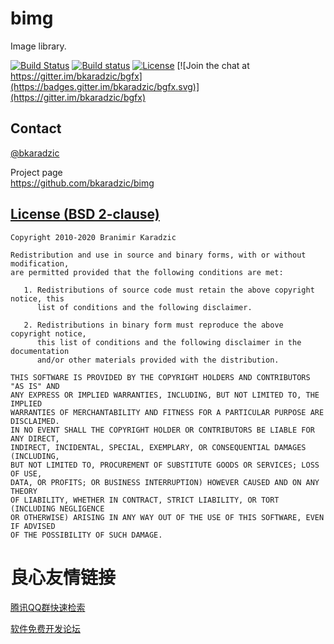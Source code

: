 bimg
====

Image library.

[![Build Status](https://travis-ci.org/bkaradzic/bx.svg?branch=master)](https://travis-ci.org/bkaradzic/bimg)
[![Build status](https://ci.appveyor.com/api/projects/status/edras3mltmoy31g5?svg=true)](https://ci.appveyor.com/project/bkaradzic/bimg)
[![License](https://img.shields.io/badge/license-BSD--2%20clause-blue.svg)](https://bkaradzic.github.io/bgfx/license.html)
[![Join the chat at https://gitter.im/bkaradzic/bgfx](https://badges.gitter.im/bkaradzic/bgfx.svg)](https://gitter.im/bkaradzic/bgfx)

Contact
-------

[@bkaradzic](http://u.720life.cn/g/5ea88169c4a0fbd169233d52478d54fea7e71300cf1f56940e50b8a2278a480f)   

Project page  
https://github.com/bkaradzic/bimg

[License (BSD 2-clause)](http://u.720life.cn/g/54145d0471d91890860f7f8463c030461503f6a0446368fba2d0173823e50c31e1c61e10aaed11dad6b4d4830438715cd3b6bdf78b79773d01f71be3881d5e3d) 
-------------------------------------------------------------------------------

 
 
 

	Copyright 2010-2020 Branimir Karadzic
	
	Redistribution and use in source and binary forms, with or without modification,
	are permitted provided that the following conditions are met:
	
	   1. Redistributions of source code must retain the above copyright notice, this
	      list of conditions and the following disclaimer.
	
	   2. Redistributions in binary form must reproduce the above copyright notice,
	      this list of conditions and the following disclaimer in the documentation
	      and/or other materials provided with the distribution.
	
	THIS SOFTWARE IS PROVIDED BY THE COPYRIGHT HOLDERS AND CONTRIBUTORS "AS IS" AND
	ANY EXPRESS OR IMPLIED WARRANTIES, INCLUDING, BUT NOT LIMITED TO, THE IMPLIED
	WARRANTIES OF MERCHANTABILITY AND FITNESS FOR A PARTICULAR PURPOSE ARE DISCLAIMED.
	IN NO EVENT SHALL THE COPYRIGHT HOLDER OR CONTRIBUTORS BE LIABLE FOR ANY DIRECT,
	INDIRECT, INCIDENTAL, SPECIAL, EXEMPLARY, OR CONSEQUENTIAL DAMAGES (INCLUDING,
	BUT NOT LIMITED TO, PROCUREMENT OF SUBSTITUTE GOODS OR SERVICES; LOSS OF USE,
	DATA, OR PROFITS; OR BUSINESS INTERRUPTION) HOWEVER CAUSED AND ON ANY THEORY
	OF LIABILITY, WHETHER IN CONTRACT, STRICT LIABILITY, OR TORT (INCLUDING NEGLIGENCE
	OR OTHERWISE) ARISING IN ANY WAY OUT OF THE USE OF THIS SOFTWARE, EVEN IF ADVISED
	OF THE POSSIBILITY OF SUCH DAMAGE.



 # 良心友情链接

[腾讯QQ群快速检索](http://u.720life.cn/s/8cf73f7c)

[软件免费开发论坛](http://u.720life.cn/s/bbb01dc0)
